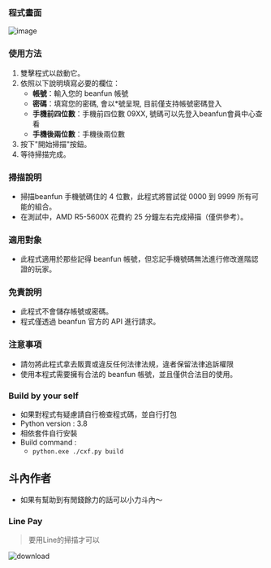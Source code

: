 ### 程式畫面
![image](https://github.com/a71287300/bfPhoneScan/assets/39129730/64fce5f1-0f16-473d-abd0-d803544e35e0)

### 使用方法
1. 雙擊程式以啟動它。
2. 依照以下說明填寫必要的欄位：
   - **帳號**：輸入您的 beanfun 帳號
   - **密碼**：填寫您的密碼, 會以*號呈現, 目前僅支持帳號密碼登入
   - **手機前四位數**：手機前四位數 09XX, 號碼可以先登入beanfun會員中心查看
   - **手機後兩位數**：手機後兩位數 
3. 按下"開始掃描"按鈕。
4. 等待掃描完成。

### 掃描說明
- 掃描beanfun 手機號碼住的 4 位數，此程式將嘗試從 0000 到 9999 所有可能的組合。
- 在測試中，AMD R5-5600X 花費約 25 分鐘左右完成掃描（僅供參考）。

### 適用對象
- 此程式適用於那些記得 beanfun 帳號，但忘記手機號碼無法進行修改進階認證的玩家。

### 免責說明
- 此程式不會儲存帳號或密碼。
- 程式僅透過 beanfun 官方的 API 進行請求。

### 注意事項
- 請勿將此程式拿去販賣或違反任何法律法規，違者保留法律追訴權限
- 使用本程式需要擁有合法的 beanfun 帳號，並且僅供合法目的使用。

### Build by your self
- 如果對程式有疑慮請自行檢查程式碼，並自行打包
- Python version : 3.8
- 相依套件自行安裝
- Build command :
   - `python.exe ./cxf.py build`


## 斗內作者
- 如果有幫助到有閒錢餘力的話可以小力斗內～
### Line Pay
> 要用Line的掃描才可以

![download](https://github.com/a71287300/bfPhoneScan/assets/39129730/43c07af8-b61f-48d9-91fd-3c4bbba578e2)
